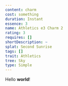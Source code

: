 ```yaml
---
content: charm
cost: something
duration: Instant
essence: 3
name: Athletics e3 Charm 2
rating: 3
requires: []
shortDescription: ~
splat: Second Sunrise
tags: []
trait: Athletics
tree: Sky
type: Simple
---
```


Hello **world**!
